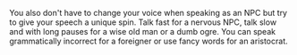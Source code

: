You also don't have to change your voice when speaking as an NPC but try to give your speech a unique spin. Talk fast for a nervous NPC, talk slow and with long pauses for a wise old man or a dumb ogre. You can speak grammatically incorrect for a foreigner or use fancy words for an aristocrat. 
